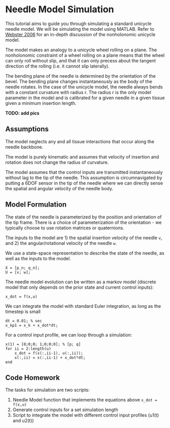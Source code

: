 # Needle Model Simulation

This tutorial aims to guide you through simulating a standard unicycle needle model. We will be simulating the model using MATLAB. Refer to [Webster 2006](http://research.vuse.vanderbilt.edu/MEDLab/sites/default/files/papers/WebsterJRR2006.pdf) for an in-depth discussion of the nonholonomic unicycle model.

The model makes an analogy to a unicycle wheel rolling on a plane. The nonholonomic constraint of a wheel rolling on a plane means that the wheel can only roll without slip, and that it can only precess about the tangent direction of the rolling (i.e. it cannot slip laterally).

The bending plane of the needle is determined by the orientation of the bevel. The bending plane changes instantaneously as the body of the needle rotates. In the case of the unicycle model, the needle always bends with a constant curvature with radius r. The radius r is the only model parameter in the model and is calibrated for a given needle in a given tissue given a minimum insertion length.

**TODO: add pics**

## Assumptions

The model neglects any and all tissue interactions that occur along the needle backbone.

The model is purely kinematic and assumes that velocity of insertion and rotation does not change the radius of curvature.

The model assumes that the control inputs are transmitted instantaneously without lag to the tip of the needle. This assumption is circumnavigated by putting a 6DOF sensor in the tip of the needle where we can directly sense the spatial and angular velocity of the needle body.

## Model Formulation

The state of the needle is parameterized by the position and orientation of the tip frame. There is a choice of parameterization of the orientation - we typically choose to use rotation matrices or quaternions.

The inputs to the model are 1) the spatial insertion velocity of the needle ```v```, and 2) the angular/rotational velocity of the needle ```w```.

We use a state-space representation to describe the state of the needle, as well as the inputs to the model.

```
X = [p_n; q_n];
U = [v; w];
```

The needle model evolution can be written as a markov model (discrete model that only depends on the prior state and current control inputs):

```
x_dot = f(x,u)
```

We can integrate the model with standard Euler integration, as long as the timestep is small

```
dt = 0.01; % sec
x_kp1 = x_k + x_dot*dt;
```

For a control input profile, we can loop through a simulation:

```
x(1) = [0;0;0; 1;0;0;0]; % [p; q]
for ii = 2:length(u)
    x_dot = f(x(:,ii-1), u(:,ii));
    x(:,ii) = x(:,ii-1) + x_dot*dt;
end
```


## Code Homework

The tasks for simulation are two scripts:
1. Needle Model function that implements the equations above ``` x_dot = f(x,u) ```
2. Generate control inputs for a set simulation length
3. Script to integrate the model with different control input profiles (u1(t) and u2(t))
